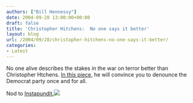 ```yaml
---
authors: ["Bill Hennessy"]
date: 2004-09-28 13:00:00+00:00
draft: false
title: 'Christopher Hitchens:  No one says it better'
layout: blog
url: /2004/09/28/christopher-hitchens-no-one-says-it-better/
categories:
- Latest
---
```


No one alive describes the stakes in the war on terror better than Christopher Htchens.  [In this piece,](https://www.slate.com/id/2107193/) he will convince you to denounce the Democrat party once and for all.  
  
Nod to [Instapundit.](https://www.instapundit.com/)![](https://blog.billhennessy.com/aggbug.aspx?PostID=543)

